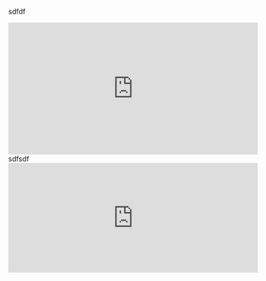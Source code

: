 sdfdf
<iframe title="Negotiated rates for a traditional delivery at Hartford Healthcare" aria-label="Dot Plot" id="datawrapper-chart-gBpNg" src="https://datawrapper.dwcdn.net/gBpNg/1/" scrolling="no" frameborder="0" style="width: 0; min-width: 100% !important; border: none;" height="266"></iframe><script type="text/javascript">!function(){"use strict";window.addEventListener("message",(function(e){if(void 0!==e.data["datawrapper-height"]){var t=document.querySelectorAll("iframe");for(var a in e.data["datawrapper-height"])for(var r=0;r<t.length;r++){if(t[r].contentWindow===e.source)t[r].style.height=e.data["datawrapper-height"][a]+"px"}}}))}();
</script>
sdfsdf
<iframe title="Negotiated rates for a C-section at Hartford Healthcare" aria-label="Dot Plot" id="datawrapper-chart-daKcI" src="https://datawrapper.dwcdn.net/daKcI/1/" scrolling="no" frameborder="0" style="width: 0; min-width: 100% !important; border: none;" height="221"></iframe><script type="text/javascript">!function(){"use strict";window.addEventListener("message",(function(e){if(void 0!==e.data["datawrapper-height"]){var t=document.querySelectorAll("iframe");for(var a in e.data["datawrapper-height"])for(var r=0;r<t.length;r++){if(t[r].contentWindow===e.source)t[r].style.height=e.data["datawrapper-height"][a]+"px"}}}))}();
</script>
